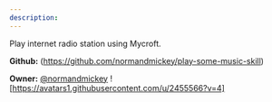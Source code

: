 ```yaml
---
description: 
---
```

Play internet radio station using Mycroft.

**Github:** (https://github.com/normandmickey/play-some-music-skill)

**Owner:** [@normandmickey](https://github.com/normandmickey) ![https://avatars1.githubusercontent.com/u/2455566?v=4]

